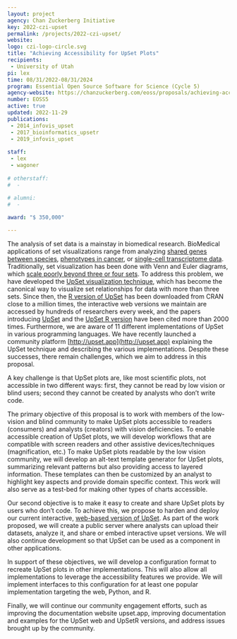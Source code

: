 ```yaml
---
layout: project
agency: Chan Zuckerberg Initiative
key: 2022-czi-upset
permalink: /projects/2022-czi-upset/
website:
logo: czi-logo-circle.svg
title: "Achieving Accessibility for UpSet Plots"
recipients:
 - University of Utah
pi: lex
time: 08/31/2022-08/31/2024
program: Essential Open Source Software for Science (Cycle 5)
agency-website: https://chanzuckerberg.com/eoss/proposals/achieving-accessibility-for-upset-plots/
number: EOSS5
active: true
updated: 2022-11-29
publications: 
 - 2014_infovis_upset
 - 2017_bioinformatics_upsetr
 - 2019_infovis_upset
 
staff:
 - lex
 - wagoner
 
# otherstaff: 
#  - 
 
# alumni:
#  - 

award: "$ 350,000"

---
```


The analysis of set data is a mainstay in biomedical research. BioMedical applications of set visualizations range from analyzing [shared genes between species](https://academic.oup.com/gbe/article/10/12/3129/5129088), [phenotypes in cancer](https://www.sciencedirect.com/science/article/pii/S009286741830237X), or [single-cell transcriptome data](https://www.cell.com/cell/pdf/S0092-8674(20)30062-3.pdf). Traditionally, set visualization has been done with Venn and Euler diagrams, which [scale poorly beyond three or four sets](https://www.nature.com/articles/nmeth.3033). To address this problem, we have developed the [UpSet visualization technique](https://vdl.sci.utah.edu/publications/2014_infovis_upset/), which has become the canonical way to visualize set relationships for data with more than three sets. Since then, the [R version of UpSet](https://vdl.sci.utah.edu/publications/2017_bioinformatics_upsetr/) has been downloaded from CRAN close to a million times, the interactive web versions we maintain are accessed by hundreds of researchers every week, and the  papers introducing [UpSet](https://vdl.sci.utah.edu/publications/2014_infovis_upset/) and the [UpSet R version](https://academic.oup.com/bioinformatics/article/33/18/2938/3884387) have been cited more than 2000 times. Furthermore, we are aware of 11 different implementations of UpSet in various programming languages. We have recently launched a community platform [http://upset.app](http://upset.app) explaining the UpSet technique and describing the various implementations.  Despite these successes, there remain challenges, which we aim to address in this proposal.

A key challenge is that UpSet plots are, like most scientific plots, not accessible in two different ways: first, they cannot be read by low vision or blind users; second they cannot be created by analysts who don’t write code. 

The primary objective of this proposal is to work with members of the low-vision and blind community to make UpSet plots accessible to readers (consumers) and analysts (creators) with vision deficiencies. To enable accessible creation of UpSet plots, we will develop workflows that are compatible with screen readers and other assistive devices/techniques (magnification, etc.) To make UpSet plots readable by the low vision community, we will develop an alt-text template generator for UpSet plots, summarizing relevant patterns but also providing access to layered information. These templates can then be customized by an analyst to highlight key aspects and provide domain specific context. This work will also serve as a test-bed for making other types of charts accessible. 

Our second objective is to make it easy to create and share UpSet plots by users who don’t code. To achieve this, we propose to harden and deploy our current interactive, [web-based version of UpSet](https://vdl.sci.utah.edu/publications/2019_infovis_upset/). As part of the work proposed, we will create a public server where analysts can upload their datasets, analyze it, and share or embed interactive upset versions. We will also continue development so that UpSet can be used as a component in other applications. 

In support of these objectives, we will develop a configuration format to recreate UpSet plots in other implementations. This will also allow all implementations to leverage the accessibility features we provide. We will implement interfaces to this configuration for at least one popular implementation targeting the web, Python, and R.

Finally, we will continue our community engagement efforts, such as improving the documentation website upset.app, improving documentation and examples for the UpSet web and UpSetR versions, and address issues brought up by the community.  

